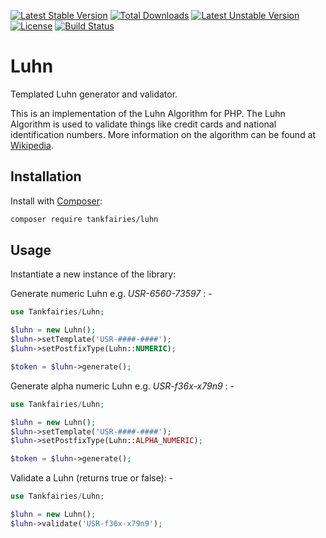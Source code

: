 [![Latest Stable Version](https://poser.pugx.org/tankfairies/luhn/v/stable)](https://packagist.org/packages/tankfairies/luhn)
[![Total Downloads](https://poser.pugx.org/tankfairies/luhn/downloads)](https://packagist.org/packages/tankfairies/luhn)
[![Latest Unstable Version](https://poser.pugx.org/tankfairies/luhn/v/unstable)](https://packagist.org/packages/tankfairies/luhn)
[![License](https://poser.pugx.org/tankfairies/luhn/license)](https://packagist.org/packages/tankfairies/luhn)
[![Build Status](https://travis-ci.org/tankfairies/luhn.svg?branch=master)](https://travis-ci.org/tankfairies/luhn)

# Luhn
Templated Luhn generator and validator.

This is an implementation of the Luhn Algorithm for PHP. The Luhn Algorithm is
used to validate things like credit cards and national identification numbers.
More information on the algorithm can be found at [Wikipedia](http://en.wikipedia.org/wiki/Luhn_algorithm).

## Installation

Install with [Composer](https://getcomposer.org/):

```bash
composer require tankfairies/luhn 
```

## Usage

Instantiate a new instance of the library:
 
Generate numeric Luhn e.g. *USR-6560-73597* : -
```php
use Tankfairies/Luhn;

$luhn = new Luhn();
$luhn->setTemplate('USR-####-####');
$luhn->setPostfixType(Luhn::NUMERIC);

$token = $luhn->generate();
```

Generate alpha numeric Luhn e.g. *USR-f36x-x79n9* : -

```php
use Tankfairies/Luhn;

$luhn = new Luhn();
$luhn->setTemplate('USR-####-####');
$luhn->setPostfixType(Luhn::ALPHA_NUMERIC);

$token = $luhn->generate();
```

Validate a Luhn (returns true or false): -

```php
use Tankfairies/Luhn;

$luhn = new Luhn();
$luhn->validate('USR-f36x-x79n9');
```
